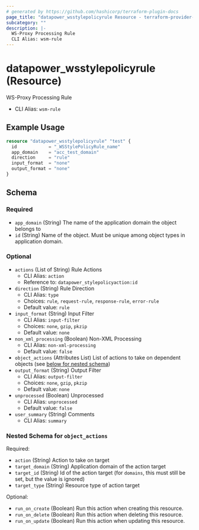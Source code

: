 ```yaml
---
# generated by https://github.com/hashicorp/terraform-plugin-docs
page_title: "datapower_wsstylepolicyrule Resource - terraform-provider-datapower"
subcategory: ""
description: |-
  WS-Proxy Processing Rule
  CLI Alias: wsm-rule
---
```


# datapower_wsstylepolicyrule (Resource)

WS-Proxy Processing Rule
  - CLI Alias: `wsm-rule`

## Example Usage

```terraform
resource "datapower_wsstylepolicyrule" "test" {
  id            = "_WSStylePolicyRule_name"
  app_domain    = "acc_test_domain"
  direction     = "rule"
  input_format  = "none"
  output_format = "none"
}
```

<!-- schema generated by tfplugindocs -->
## Schema

### Required

- `app_domain` (String) The name of the application domain the object belongs to
- `id` (String) Name of the object. Must be unique among object types in application domain.

### Optional

- `actions` (List of String) Rule Actions
  - CLI Alias: `action`
  - Reference to: `datapower_stylepolicyaction:id`
- `direction` (String) Rule Direction
  - CLI Alias: `type`
  - Choices: `rule`, `request-rule`, `response-rule`, `error-rule`
  - Default value: `rule`
- `input_format` (String) Input Filter
  - CLI Alias: `input-filter`
  - Choices: `none`, `gzip`, `pkzip`
  - Default value: `none`
- `non_xml_processing` (Boolean) Non-XML Processing
  - CLI Alias: `non-xml-processing`
  - Default value: `false`
- `object_actions` (Attributes List) List of actions to take on dependent objects (see [below for nested schema](#nestedatt--object_actions))
- `output_format` (String) Output Filter
  - CLI Alias: `output-filter`
  - Choices: `none`, `gzip`, `pkzip`
  - Default value: `none`
- `unprocessed` (Boolean) Unprocessed
  - CLI Alias: `unprocessed`
  - Default value: `false`
- `user_summary` (String) Comments
  - CLI Alias: `summary`

<a id="nestedatt--object_actions"></a>
### Nested Schema for `object_actions`

Required:

- `action` (String) Action to take on target
- `target_domain` (String) Application domain of the action target
- `target_id` (String) Id of the action target (for `domains`, this must still be set, but the value is ignored)
- `target_type` (String) Resource type of action target

Optional:

- `run_on_create` (Boolean) Run this action when creating this resource.
- `run_on_delete` (Boolean) Run this action when deleting this resource.
- `run_on_update` (Boolean) Run this action when updating this resource.
